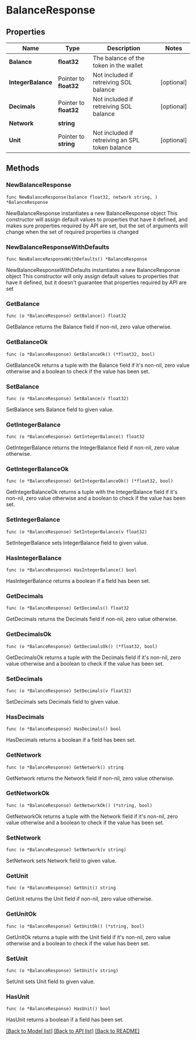 # BalanceResponse

## Properties

Name | Type | Description | Notes
------------ | ------------- | ------------- | -------------
**Balance** | **float32** | The balance of the token in the wallet | 
**IntegerBalance** | Pointer to **float32** | Not included if retreiving SOL balance | [optional] 
**Decimals** | Pointer to **float32** | Not included if retreiving SOL balance | [optional] 
**Network** | **string** |  | 
**Unit** | Pointer to **string** | Not included if retreiving an SPL token balance | [optional] 

## Methods

### NewBalanceResponse

`func NewBalanceResponse(balance float32, network string, ) *BalanceResponse`

NewBalanceResponse instantiates a new BalanceResponse object
This constructor will assign default values to properties that have it defined,
and makes sure properties required by API are set, but the set of arguments
will change when the set of required properties is changed

### NewBalanceResponseWithDefaults

`func NewBalanceResponseWithDefaults() *BalanceResponse`

NewBalanceResponseWithDefaults instantiates a new BalanceResponse object
This constructor will only assign default values to properties that have it defined,
but it doesn't guarantee that properties required by API are set

### GetBalance

`func (o *BalanceResponse) GetBalance() float32`

GetBalance returns the Balance field if non-nil, zero value otherwise.

### GetBalanceOk

`func (o *BalanceResponse) GetBalanceOk() (*float32, bool)`

GetBalanceOk returns a tuple with the Balance field if it's non-nil, zero value otherwise
and a boolean to check if the value has been set.

### SetBalance

`func (o *BalanceResponse) SetBalance(v float32)`

SetBalance sets Balance field to given value.


### GetIntegerBalance

`func (o *BalanceResponse) GetIntegerBalance() float32`

GetIntegerBalance returns the IntegerBalance field if non-nil, zero value otherwise.

### GetIntegerBalanceOk

`func (o *BalanceResponse) GetIntegerBalanceOk() (*float32, bool)`

GetIntegerBalanceOk returns a tuple with the IntegerBalance field if it's non-nil, zero value otherwise
and a boolean to check if the value has been set.

### SetIntegerBalance

`func (o *BalanceResponse) SetIntegerBalance(v float32)`

SetIntegerBalance sets IntegerBalance field to given value.

### HasIntegerBalance

`func (o *BalanceResponse) HasIntegerBalance() bool`

HasIntegerBalance returns a boolean if a field has been set.

### GetDecimals

`func (o *BalanceResponse) GetDecimals() float32`

GetDecimals returns the Decimals field if non-nil, zero value otherwise.

### GetDecimalsOk

`func (o *BalanceResponse) GetDecimalsOk() (*float32, bool)`

GetDecimalsOk returns a tuple with the Decimals field if it's non-nil, zero value otherwise
and a boolean to check if the value has been set.

### SetDecimals

`func (o *BalanceResponse) SetDecimals(v float32)`

SetDecimals sets Decimals field to given value.

### HasDecimals

`func (o *BalanceResponse) HasDecimals() bool`

HasDecimals returns a boolean if a field has been set.

### GetNetwork

`func (o *BalanceResponse) GetNetwork() string`

GetNetwork returns the Network field if non-nil, zero value otherwise.

### GetNetworkOk

`func (o *BalanceResponse) GetNetworkOk() (*string, bool)`

GetNetworkOk returns a tuple with the Network field if it's non-nil, zero value otherwise
and a boolean to check if the value has been set.

### SetNetwork

`func (o *BalanceResponse) SetNetwork(v string)`

SetNetwork sets Network field to given value.


### GetUnit

`func (o *BalanceResponse) GetUnit() string`

GetUnit returns the Unit field if non-nil, zero value otherwise.

### GetUnitOk

`func (o *BalanceResponse) GetUnitOk() (*string, bool)`

GetUnitOk returns a tuple with the Unit field if it's non-nil, zero value otherwise
and a boolean to check if the value has been set.

### SetUnit

`func (o *BalanceResponse) SetUnit(v string)`

SetUnit sets Unit field to given value.

### HasUnit

`func (o *BalanceResponse) HasUnit() bool`

HasUnit returns a boolean if a field has been set.


[[Back to Model list]](../README.md#documentation-for-models) [[Back to API list]](../README.md#documentation-for-api-endpoints) [[Back to README]](../README.md)


